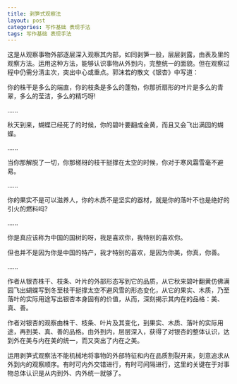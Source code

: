 ```yaml
---
title: 剥笋式观察法
layout: post
categories: 写作基础 表现手法
tags: 写作基础 表现手法
---
```


这是从观察事物外部逐层深入观察其内部，如同剥笋一般，层层剥露，由表及里的观察方法。运用这种方法，能够认识事物从外到内，完整统一的面貌。但在观察过程中仍需分清主次，突出中心或重点。郭沫若的散文《银杏》中写道：

你的株干是多么的端直，你的枝条是多么的蓬勃，你那折扇形的叶片是多么的青翠，多么的莹洁，多么的精巧呀!

……

秋天到来，蝴蝶已经死了的时候，你的碧叶要翻成金黄，而且又会飞出满园的蝴蝶。

……

当你那解脱了一切，你那槎枒的枝干挺撑在太空的时候，你对于寒风霜雪毫不避易。

……

你的果实不是可以滋养人，你的木质不是坚实的器材，就是你的落叶不也是绝好的引火的燃料吗?

……

你是真应该称为中国的国树的呀，我是喜欢你，我特别的喜欢你。

但也并不是因为你是中国的特产，我才特别的喜欢，是因为你美，你真，你善。

……

作者从银杏株干、枝条、叶片的外部形态写到它的品质，从它秋来碧叶翻黄仿佛满园飞出蝴蝶写到冬至枝干挺撑太空不避风雪的形态变化，从它的果实、木质，乃至落叶的实际用途写出银杏本身固有的价值，从而，深刻揭示其内在的品格：美、真、善。

作者对银杏的观察由株干、枝条、叶片及其变化，到果实、木质、落叶的实际用途，再到美、真、善的品格。由外到内，层层深入，获得了对银杏的整体认识，达到外在美与内在美的统一，而又突出了内在之美。

运用剥笋式观察法不能机械地将事物的外部特征和内在品质割裂开来，刻意追求从外到内的观察顺序。有时可内外交错进行，有时可间隔进行，这里的关键在于对事物总体认识是从内到外、内外统一就够了。 